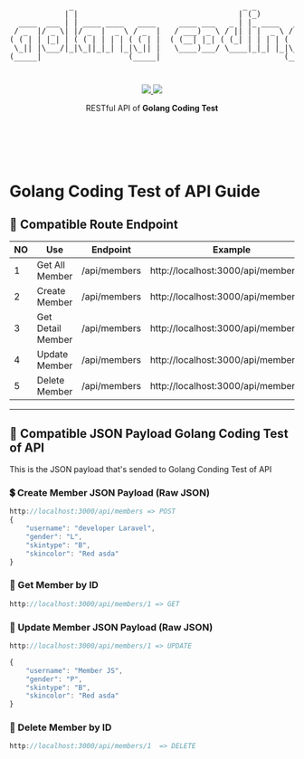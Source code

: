 <pre style="font-size: 1.4vw;">
<p align="center">
             _                                     _ _                                    
            | |                                   | (_)               _              _    
  ____  ___ | | ____ ____   ____     ____ ___   _ | |_ ____   ____   | |_  ____  ___| |_  
 / _  |/ _ \| |/ _  |  _ \ / _  |   / ___) _ \ / || | |  _ \ / _  |  |  _)/ _  )/___)  _) 
( ( | | |_| | ( ( | | | | ( ( | |  ( (__| |_| ( (_| | | | | ( ( | |  | |_( (/ /|___ | |__ 
 \_|| |\___/|_|\_||_|_| |_|\_|| |   \____)___/ \____|_|_| |_|\_|| |   \___)____|___/ \___)
(_____|                   (_____|                           (_____|                       
</p>
</pre>
<p align="center">
<a href="https://golang.org/">
    <img src="https://img.shields.io/badge/Made%20with-Go-1f425f.svg">
</a>
<a href="/LICENSE">
    <img src="https://img.shields.io/badge/License-MIT-green.svg">
</a>
</p>
<p align="center">
RESTful API of <b>Golang Coding Test</b>
</p>
<br>
<br>
<br>
<br>






# Golang Coding Test of API Guide

## 🔀 Compatible Route Endpoint
| NO | Use                           | Endpoint           | Example                                 | Action
|----|-------------------------------|--------------------|-----------------------------------------|------------
| 1  | Get All Member                | /api/members       | http://localhost:3000/api/members       | GET
| 2  | Create Member                 | /api/members       | http://localhost:3000/api/members       | POST
| 3  | Get Detail Member             | /api/members       | http://localhost:3000/api/members/:id   | Get
| 4  | Update Member                 | /api/members       | http://localhost:3000/api/members/:id   | PUT
| 5  | Delete Member                 | /api/members       | http://localhost:3000/api/members/:id   | DELETE

---

## 📖 Compatible JSON Payload Golang Coding Test of API
This is the JSON payload that's sended to Golang Conding Test of API

### 💲 Create Member JSON Payload (Raw JSON)
```js
http://localhost:3000/api/members => POST
{
    "username": "developer Laravel",
    "gender": "L",
    "skintype": "B",
    "skincolor": "Red asda"
}
```

### 💸 Get Member by ID
```js
http://localhost:3000/api/members/1 => GET
```
### 💸 Update Member JSON Payload (Raw JSON)

```js
http://localhost:3000/api/members/1 => UPDATE

{
    "username": "Member JS",
    "gender": "P",
    "skintype": "B",
    "skincolor": "Red asda"
}
```

### 💸 Delete Member by ID
```js
http://localhost:3000/api/members/1  => DELETE 
```